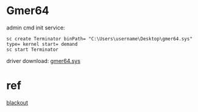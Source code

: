 # Gmer64

admin cmd init service:
```
sc create Terminator binPath= "C:\Users\username\Desktop\gmer64.sys" type= kernel start= demand
sc start Terminator
```
driver download: [gmer64.sys](https://www.loldrivers.io/drivers/7ce8fb06-46eb-4f4f-90d5-5518a6561f15/)

# ref

[blackout](https://github.com/ZeroMemoryEx/Blackout/tree/master)
